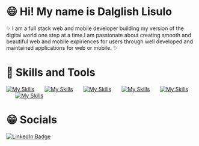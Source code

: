 ### <h1>😄 Hi! My name is Dalglish Lisulo</h1>

✨ I am a full stack web and mobile developer building my version of the digital world one step at a time.I am passionate about creating smooth and beautiful web and mobile expiriences for users through well developed and maintained applications for web
or mobile. ✨

<h1>🧰 Skills and Tools</h1>

[![My Skills](https://skillicons.dev/icons?i=html,css)](https://skillicons.dev) &nbsp;&nbsp;&nbsp;&nbsp;&nbsp; [![My Skills](https://skillicons.dev/icons?i=js,ts)](https://skillicons.dev) &nbsp;&nbsp;&nbsp;&nbsp;&nbsp; [![My Skills](https://skillicons.dev/icons?i=react)](https://skillicons.dev) &nbsp;&nbsp;&nbsp;&nbsp;&nbsp; [![My Skills](https://skillicons.dev/icons?i=scss)](https://skillicons.dev) &nbsp;&nbsp;&nbsp;&nbsp;&nbsp; [![My Skills](https://skillicons.dev/icons?i=figma,vscode,vite)](https://skillicons.dev) &nbsp;&nbsp;&nbsp;&nbsp;&nbsp; [![My Skills](https://skillicons.dev/icons?i=wordpress)](https://skillicons.dev)

<h1>😁 Socials</h1>

<div id="badges">
  <a href="https://www.linkedin.com/in/dalglish-lisulo-435a53214/">
    <img src="https://img.shields.io/badge/LinkedIn-blue?style=for-the-badge&logo=linkedin&logoColor=white" alt="LinkedIn Badge"/>
  </a>
</div>
